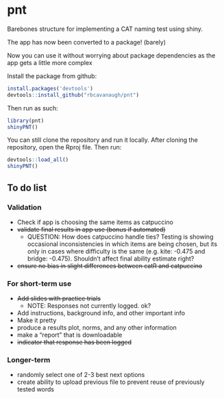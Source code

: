 
<!-- README.md is generated from README.Rmd. Please edit that file -->

# pnt

<!-- badges: start -->
<!-- badges: end -->

Barebones structure for implementing a CAT naming test using shiny.

The app has now been converted to a package! (barely)

Now you can use it without worrying about package dependencies as the
app gets a little more complex

Install the package from github:

``` r
install.packages('devtools')
devtools::install_github("rbcavanaugh/pnt")
```

Then run as such:

``` r
library(pnt)
shinyPNT()
```

You can still clone the repository and run it locally. After cloning the
repository, open the Rproj file. Then run:

``` r
devtools::load_all()
shinyPNT()
```

## To do list

### Validation

-   Check if app is choosing the same items as catpuccino
-   ~~validate final results in app use (bonus if automated)~~
    -   QUESTION: How does catpuccino handle ties? Testing is showing
        occasional inconsistencies in which items are being chosen, but
        its only in cases where difficulty is the same (e.g. kite:
        -0.475 and bridge: -0.475). Shouldn’t affect final ability
        estimate right?
-   ~~ensure no bias in slight differences between catR and catpuccino~~

### For short-term use

-   ~~Add slides with practice trials~~
    -   NOTE: Responses not currently logged. ok?
-   Add instructions, background info, and other important info
-   Make it pretty
-   produce a results plot, norms, and any other information
-   make a “report” that is downloadable
-   ~~indicator that response has been logged~~

### Longer-term

-   randomly select one of 2-3 best next options
-   create ability to upload previous file to prevent reuse of
    previously tested words
